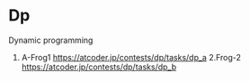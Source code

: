 # Dp
Dynamic programming
1. A-Frog1 https://atcoder.jp/contests/dp/tasks/dp_a
2.Frog-2 https://atcoder.jp/contests/dp/tasks/dp_b
